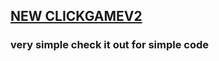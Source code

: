 ## [NEW CLICKGAMEV2](https://github.com/prak132/click-game-v2)

### very simple check it out for simple code
